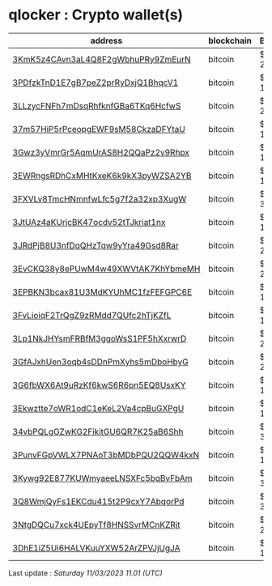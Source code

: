 # qlocker : Crypto wallet(s)

| address | blockchain | Balance |
|---|---|---|
| [3KmK5z4CAvn3aL4Q8F2gWbhuPRy9ZmEurN](https://www.blockchain.com/explorer/addresses/btc/3KmK5z4CAvn3aL4Q8F2gWbhuPRy9ZmEurN) | bitcoin | $ 26961 |
| [3PDfzkTnD1E7gB7peZ2prRyDxjQ1BhqcV1](https://www.blockchain.com/explorer/addresses/btc/3PDfzkTnD1E7gB7peZ2prRyDxjQ1BhqcV1) | bitcoin | $ 18044 |
| [3LLzycFNFh7mDsqRhfknfGBa6TKq6HcfwS](https://www.blockchain.com/explorer/addresses/btc/3LLzycFNFh7mDsqRhfknfGBa6TKq6HcfwS) | bitcoin | $ 22483 |
| [37m57HiP5rPceopgEWF9sM58CkzaDFYtaU](https://www.blockchain.com/explorer/addresses/btc/37m57HiP5rPceopgEWF9sM58CkzaDFYtaU) | bitcoin | $ 15201 |
| [3Gwz3yVmrGr5AqmUrAS8H2QQaPz2v9Rhpx](https://www.blockchain.com/explorer/addresses/btc/3Gwz3yVmrGr5AqmUrAS8H2QQaPz2v9Rhpx) | bitcoin | $ 14375 |
| [3EWRngsRDhCxMHtKxeK6k9kX3pyWZSA2YB](https://www.blockchain.com/explorer/addresses/btc/3EWRngsRDhCxMHtKxeK6k9kX3pyWZSA2YB) | bitcoin | $ 14975 |
| [3FXVLv8TmcHNmnfwLfc5g7f2a32xp3XugW](https://www.blockchain.com/explorer/addresses/btc/3FXVLv8TmcHNmnfwLfc5g7f2a32xp3XugW) | bitcoin | $ 31358 |
| [3JtUAz4aKUrjcBK47ocdv52tTJkriat1nx](https://www.blockchain.com/explorer/addresses/btc/3JtUAz4aKUrjcBK47ocdv52tTJkriat1nx) | bitcoin | $ 13834 |
| [3JRdPjB8U3nfDqQHzTqw9yYra49Gsd8Rar](https://www.blockchain.com/explorer/addresses/btc/3JRdPjB8U3nfDqQHzTqw9yYra49Gsd8Rar) | bitcoin | $ 29892 |
| [3EvCKQ38y8ePUwM4w49XWVtAK7KhYbmeMH](https://www.blockchain.com/explorer/addresses/btc/3EvCKQ38y8ePUwM4w49XWVtAK7KhYbmeMH) | bitcoin | $ 24193 |
| [3EPBKN3bcax81U3MdKYUhMC1fzFEFGPC6E](https://www.blockchain.com/explorer/addresses/btc/3EPBKN3bcax81U3MdKYUhMC1fzFEFGPC6E) | bitcoin | $ 14800 |
| [3FvLioiqF2TrQgZ9zRMdd7QUfc2hTjKZfL](https://www.blockchain.com/explorer/addresses/btc/3FvLioiqF2TrQgZ9zRMdd7QUfc2hTjKZfL) | bitcoin | $ 10508 |
| [3Lp1NkJHYsmFRBfM3ggoWsS1PF5hXxrwrD](https://www.blockchain.com/explorer/addresses/btc/3Lp1NkJHYsmFRBfM3ggoWsS1PF5hXxrwrD) | bitcoin | $ 26524 |
| [3GfAJxhUen3oqb4sDDnPmXyhs5mDboHbyG](https://www.blockchain.com/explorer/addresses/btc/3GfAJxhUen3oqb4sDDnPmXyhs5mDboHbyG) | bitcoin | $ 29760 |
| [3G6fbWX6At9uRzKf6kwS6R6pn5EQ8UsxKY](https://www.blockchain.com/explorer/addresses/btc/3G6fbWX6At9uRzKf6kwS6R6pn5EQ8UsxKY) | bitcoin | $ 16603 |
| [3Ekwztte7oWR1odC1eKeL2Va4cpBuGXPgU](https://www.blockchain.com/explorer/addresses/btc/3Ekwztte7oWR1odC1eKeL2Va4cpBuGXPgU) | bitcoin | $ 15266 |
| [34vbPQLgGZwKG2FikitGU6QR7K25aB6Shh](https://www.blockchain.com/explorer/addresses/btc/34vbPQLgGZwKG2FikitGU6QR7K25aB6Shh) | bitcoin | $ 38439 |
| [3PunvFGpVWLX7PNAoT3bMDbPQU2QQW4kxN](https://www.blockchain.com/explorer/addresses/btc/3PunvFGpVWLX7PNAoT3bMDbPQU2QQW4kxN) | bitcoin | $ 13613 |
| [3Kywg92E877KUWmyaeeLNSXFc5bqBvFbAm](https://www.blockchain.com/explorer/addresses/btc/3Kywg92E877KUWmyaeeLNSXFc5bqBvFbAm) | bitcoin | $ 32651 |
| [3Q8WmjQyFs1EKCdu415t2P9cxY7AbqorPd](https://www.blockchain.com/explorer/addresses/btc/3Q8WmjQyFs1EKCdu415t2P9cxY7AbqorPd) | bitcoin | $ 30743 |
| [3NtgDQCu7xck4UEpyTf8HNSSvrMCnKZRjt](https://www.blockchain.com/explorer/addresses/btc/3NtgDQCu7xck4UEpyTf8HNSSvrMCnKZRjt) | bitcoin | $ 21144 |
| [3DhE1iZ5Ui6HALVKuuYXW52ArZPVJjUgJA](https://www.blockchain.com/explorer/addresses/btc/3DhE1iZ5Ui6HALVKuuYXW52ArZPVJjUgJA) | bitcoin | $ 16835 |

Last update : _Saturday 11/03/2023 11.01 (UTC)_

